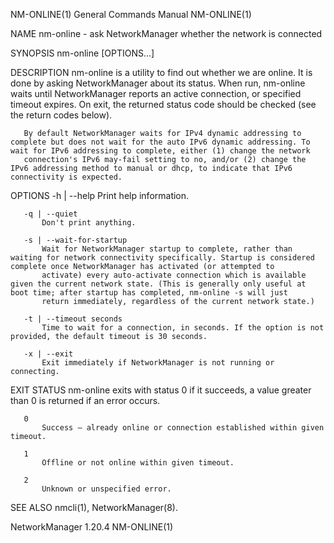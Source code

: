 NM-ONLINE(1)                                                                               General Commands Manual                                                                               NM-ONLINE(1)

NAME
       nm-online - ask NetworkManager whether the network is connected

SYNOPSIS
       nm-online [OPTIONS...]

DESCRIPTION
       nm-online is a utility to find out whether we are online. It is done by asking NetworkManager about its status. When run, nm-online waits until NetworkManager reports an active connection, or
       specified timeout expires. On exit, the returned status code should be checked (see the return codes below).

       By default NetworkManager waits for IPv4 dynamic addressing to complete but does not wait for the auto IPv6 dynamic addressing. To wait for IPv6 addressing to complete, either (1) change the network
       connection's IPv6 may-fail setting to no, and/or (2) change the IPv6 addressing method to manual or dhcp, to indicate that IPv6 connectivity is expected.

OPTIONS
       -h | --help
           Print help information.

       -q | --quiet
           Don't print anything.

       -s | --wait-for-startup
           Wait for NetworkManager startup to complete, rather than waiting for network connectivity specifically. Startup is considered complete once NetworkManager has activated (or attempted to
           activate) every auto-activate connection which is available given the current network state. (This is generally only useful at boot time; after startup has completed, nm-online -s will just
           return immediately, regardless of the current network state.)

       -t | --timeout seconds
           Time to wait for a connection, in seconds. If the option is not provided, the default timeout is 30 seconds.

       -x | --exit
           Exit immediately if NetworkManager is not running or connecting.

EXIT STATUS
       nm-online exits with status 0 if it succeeds, a value greater than 0 is returned if an error occurs.

       0
           Success – already online or connection established within given timeout.

       1
           Offline or not online within given timeout.

       2
           Unknown or unspecified error.

SEE ALSO
       nmcli(1), NetworkManager(8).

NetworkManager 1.20.4                                                                                                                                                                            NM-ONLINE(1)
